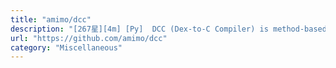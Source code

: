 ```yaml
---
title: "amimo/dcc"
description: "[267星][4m] [Py]  DCC (Dex-to-C Compiler) is method-based aot compiler that can translate DEX code to C code."
url: "https://github.com/amimo/dcc"
category: "Miscellaneous"
---
```

